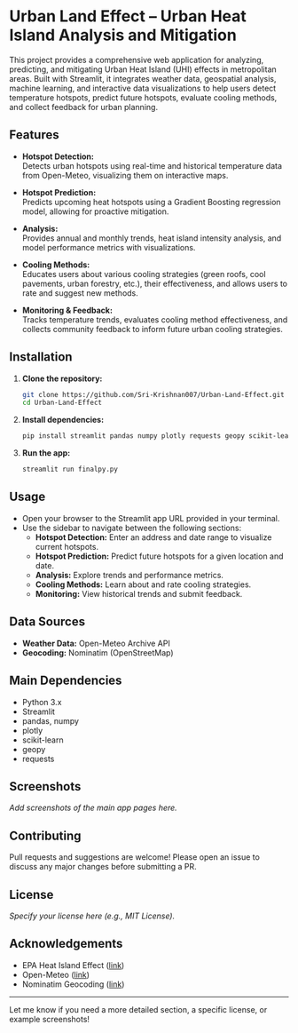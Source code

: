 # Urban Land Effect – Urban Heat Island Analysis and Mitigation

This project provides a comprehensive web application for analyzing, predicting, and mitigating Urban Heat Island (UHI) effects in metropolitan areas. Built with Streamlit, it integrates weather data, geospatial analysis, machine learning, and interactive data visualizations to help users detect temperature hotspots, predict future hotspots, evaluate cooling methods, and collect feedback for urban planning.

## Features

- **Hotspot Detection:**  
  Detects urban hotspots using real-time and historical temperature data from Open-Meteo, visualizing them on interactive maps.

- **Hotspot Prediction:**  
  Predicts upcoming heat hotspots using a Gradient Boosting regression model, allowing for proactive mitigation.

- **Analysis:**  
  Provides annual and monthly trends, heat island intensity analysis, and model performance metrics with visualizations.

- **Cooling Methods:**  
  Educates users about various cooling strategies (green roofs, cool pavements, urban forestry, etc.), their effectiveness, and allows users to rate and suggest new methods.

- **Monitoring & Feedback:**  
  Tracks temperature trends, evaluates cooling method effectiveness, and collects community feedback to inform future urban cooling strategies.

## Installation

1. **Clone the repository:**
   ```bash
   git clone https://github.com/Sri-Krishnan007/Urban-Land-Effect.git
   cd Urban-Land-Effect
   ```

2. **Install dependencies:**
   ```bash
   pip install streamlit pandas numpy plotly requests geopy scikit-learn
   ```

3. **Run the app:**
   ```bash
   streamlit run finalpy.py
   ```

## Usage

- Open your browser to the Streamlit app URL provided in your terminal.
- Use the sidebar to navigate between the following sections:
  - **Hotspot Detection:** Enter an address and date range to visualize current hotspots.
  - **Hotspot Prediction:** Predict future hotspots for a given location and date.
  - **Analysis:** Explore trends and performance metrics.
  - **Cooling Methods:** Learn about and rate cooling strategies.
  - **Monitoring:** View historical trends and submit feedback.

## Data Sources

- **Weather Data:** Open-Meteo Archive API
- **Geocoding:** Nominatim (OpenStreetMap)

## Main Dependencies

- Python 3.x
- Streamlit
- pandas, numpy
- plotly
- scikit-learn
- geopy
- requests

## Screenshots

*Add screenshots of the main app pages here.*

## Contributing

Pull requests and suggestions are welcome! Please open an issue to discuss any major changes before submitting a PR.

## License

*Specify your license here (e.g., MIT License).*

## Acknowledgements

- EPA Heat Island Effect ([link](https://www.epa.gov/heatislands))
- Open-Meteo ([link](https://open-meteo.com/))
- Nominatim Geocoding ([link](https://nominatim.openstreetmap.org/))

---

Let me know if you need a more detailed section, a specific license, or example screenshots!
